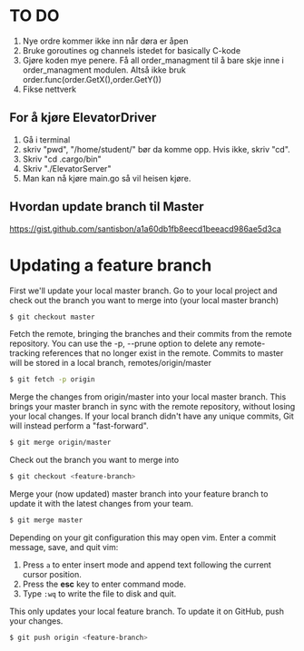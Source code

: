 # TO DO
1. Nye ordre kommer ikke inn når døra er åpen
2. Bruke goroutines og channels istedet for basically C-kode
3. Gjøre koden mye penere. Få all order_managment til å bare skje inne i order_managment modulen. Altså ikke bruk order.func(order.GetX(),order.GetY())
4. Fikse nettverk



## For å kjøre ElevatorDriver
1. Gå i terminal
2. skriv "pwd",  "/home/student/" bør da komme opp. Hvis ikke, skriv "cd".
3. Skriv "cd .cargo/bin"
4. Skriv "./ElevatorServer"
5. Man kan nå kjøre main.go så vil heisen kjøre.



## Hvordan update branch til Master
https://gist.github.com/santisbon/a1a60db1fb8eecd1beeacd986ae5d3ca

# Updating a feature branch

First we'll update your local master branch. Go to your local project and check out the branch you want to merge into (your local master branch)
```bash
$ git checkout master
```

Fetch the remote, bringing the branches and their commits from the remote repository.
You can use the -p, --prune option to delete any remote-tracking references that no longer exist in the remote. Commits to master will be stored in a local branch, remotes/origin/master
```bash
$ git fetch -p origin
```

Merge the changes from origin/master into your local master branch. This brings your master branch in sync with the remote repository, without losing your local changes. If your local branch didn't have any unique commits, Git will instead perform a "fast-forward".
```bash
$ git merge origin/master
```

Check out the branch you want to merge into
```bash
$ git checkout <feature-branch>
```

Merge your (now updated) master branch into your feature branch to update it with the latest changes from your team.
```bash
$ git merge master
```

Depending on your git configuration this may open vim. Enter a commit message, save, and quit vim: 
1. Press `a` to enter insert mode and append text following the current cursor position.
2. Press the **esc** key to enter command mode.
3. Type `:wq` to write the file to disk and quit.

This only updates your local feature branch. To update it on GitHub, push your changes.
```bash
$ git push origin <feature-branch>
```
